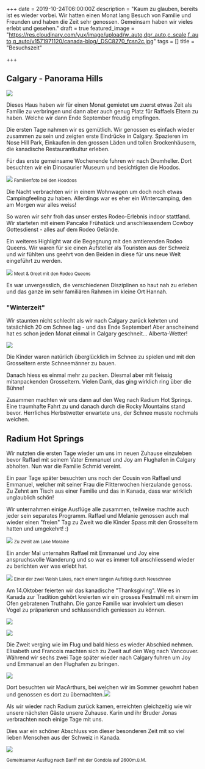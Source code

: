 +++
date = 2019-10-24T06:00:00Z
description = "Kaum zu glauben, bereits ist es wieder vorbei. Wir hatten einen Monat lang Besuch von Familie und Freunden und haben die Zeit sehr genossen. Gemeinsam haben wir vieles erlebt und gesehen."
draft = true
featured_image = "https://res.cloudinary.com/yux/image/upload/w_auto,dpr_auto,c_scale,f_auto,q_auto/v1571971120/canada-blog/_DSC8270_fcsn2c.jpg"
tags = []
title = "Besuchszeit"

+++
## Calgary - Panorama Hills

![](https://res.cloudinary.com/yux/image/upload/w_auto,dpr_auto,c_scale,f_auto,q_auto/v1571971244/canada-blog/fullsizeoutput_26fa_t5vqhe.jpg)

Dieses Haus haben wir für einen Monat gemietet um zuerst etwas Zeit als Familie zu verbringen und dann aber auch genug Platz für Raffaels Eltern zu haben. Welche wir dann Ende September freudig empfingen.

Die ersten Tage nahmen wir es gemütlich. Wir genossen es einfach wieder zusammen zu sein und zeigten erste Eindrücke in Calgary. Spazieren im Nose Hill Park, Einkaufen in den grossen Läden und tollen Brockenhäusern, die kanadische Restaurantkultur erleben.

Für das erste gemeinsame Wochenende fuhren wir nach Drumheller. Dort besuchten wir ein Dinosaurier Museum und besichtigten die Hoodos.

![](https://res.cloudinary.com/yux/image/upload/w_auto,dpr_auto,c_scale,f_auto,q_auto/v1571971482/canada-blog/IMG_2065_emmjht.jpg)
<small>Familienfoto bei den Hoodoos</small>

Die Nacht verbrachten wir in einem Wohnwagen um doch noch etwas Campingfeeling zu haben. Allerdings war es eher ein Wintercamping, den am Morgen war alles weiss!

So waren wir sehr froh das unser erstes Rodeo-Erlebnis indoor stattfand. Wir starteten mit einem Pancake Frühstück und anschliessendem Cowboy Gottesdienst - alles auf dem Rodeo Gelände.

Ein weiteres Highlight war die Begegnung mit den amtierenden Rodeo Queens. Wir waren für sie einen Aufsteller als Touristen aus der Schweiz und wir fühlten uns geehrt von den Beiden in diese für uns neue Welt eingeführt zu werden.

![](https://res.cloudinary.com/yux/image/upload/w_auto,dpr_auto,c_scale,f_auto,q_auto/v1571971816/canada-blog/IMG_0869_xpvhx7.jpg)
<small>Meet & Greet mit den Rodeo Queens</small>

Es war unvergesslich, die verschiedenen Disziplinen so haut nah zu erleben und das ganze im sehr familiären Rahmen im kleine Ort Hannah.

### "Winterzeit"

Wir staunten nicht schlecht als wir nach Calgary zurück kehrten und tatsächlich 20 cm Schnee lag - und das Ende September! Aber anscheinend hat es schon jeden Monat einmal in Calgary geschneit... Alberta-Wetter!

![](https://res.cloudinary.com/yux/image/upload/w_auto,dpr_auto,c_scale,f_auto,q_auto/v1571972080/canada-blog/IMG_0871_hrvs7i.jpg)

Die Kinder waren natürlich überglücklich im Schnee zu spielen und mit den Grosseltern erste Schneemänner zu bauen.

Danach hiess es einmal mehr zu packen. Diesmal aber mit fleissig mitanpackenden Grosseltern. Vielen Dank, das ging wirklich ring über die Bühne!

Zusammen machten wir uns dann auf den Weg nach Radium Hot Springs. Eine traumhafte Fahrt zu  und danach durch die Rocky Mountains stand bevor. Herrliches Herbstwetter erwartete uns, der Schnee musste nochmals weichen.

## Radium Hot Springs

Wir nutzten die ersten Tage wieder um uns im neuen Zuhause einzuleben bevor Raffael mit seinem Vater Emmanuel und Joy am Flughafen in Calgary abholten. Nun war die Familie Schmid vereint.

Ein paar Tage später besuchten uns noch der Cousin von Raffael und Emmanuel, welcher mit seiner Frau die Flitterwochen hierzulande genoss. Zu Zehnt am Tisch aus einer Familie und das in Kanada, dass war wirklich unglaublich schön!

Wir unternahmen einige Ausflüge alle zusammen, teilweise machte auch jeder sein separates Programm. Raffael und Melanie genossen auch mal wieder einen "freien" Tag zu Zweit wo die Kinder Spass mit den Grosseltern hatten und umgekehrt! :)

![](https://res.cloudinary.com/yux/image/upload/w_auto,dpr_auto,c_scale,f_auto,q_auto/v1572925304/canada-blog/1_1_igmj6l.jpg)
<small>Zu zweit am Lake Moraine</small>

Ein ander Mal unternahm Raffael mit Emmanuel und Joy eine anspruchsvolle Wanderung und so war es immer toll anschliessend wieder zu berichten wer was erlebt hat.

![](https://res.cloudinary.com/yux/image/upload/w_auto,dpr_auto,c_scale,f_auto,q_auto/v1572925437/canada-blog/1_dff4el.jpg)
<small>Einer der zwei Welsh Lakes, nach einem langen Aufstieg durch Neuschnee</small>

Am 14.Oktober feierten wir das kanadische "Thanksgiving". Wie es in Kanada zur Tradition gehört kreierten wir ein grosses Festmahl mit einem im Ofen gebratenen Truthahn. Die ganze Familie war involviert um diesen Vogel zu präparieren und schlussendlich geniessen zu können.

![](https://res.cloudinary.com/yux/image/upload/w_auto,dpr_auto,c_scale,f_auto,q_auto/v1571973523/canada-blog/a1ed26d0-86f5-4d3b-a672-7d68edd0e934_svqtq3.jpg)

![](https://res.cloudinary.com/yux/image/upload/w_auto,dpr_auto,c_scale,f_auto,q_auto/v1571973575/canada-blog/IMG_0224_o7elqy.jpg)

Die Zweit verging wie im Flug und bald hiess es wieder Abschied nehmen. Elisabeth und Francois machten sich zu Zweit auf den Weg nach Vancouver. Während wir sechs zwei Tage später wieder nach Calgary fuhren um Joy und Emmanuel an den Flughafen zu bringen.

![](https://res.cloudinary.com/yux/image/upload/w_auto,dpr_auto,c_scale,f_auto,q_auto/v1571973426/canada-blog/_DSC8693_zzlxtq.jpg)

Dort besuchten wir MacArthurs, bei welchen wir im Sommer gewohnt haben und genossen es dort zu übernachten.![](https://res.cloudinary.com/yux/image/upload/w_auto,dpr_auto,c_scale,f_auto,q_auto/v1571973624/canada-blog/fullsizeoutput_2c67_ap0oio.jpg)

Als wir wieder nach Radium zurück kamen, erreichten gleichzeitig wie wir unsere nächsten Gäste unsere Zuhause. Karin und ihr Bruder Jonas verbrachten noch einige Tage mit uns.

Dies war ein schöner Abschluss von dieser besonderen Zeit mit so viel lieben Menschen aus der Schweiz in Kanada.

![](https://res.cloudinary.com/yux/image/upload/w_auto,dpr_auto,c_scale,f_auto,q_auto/v1572923906/canada-blog/IMG_0314_ivhj5z.jpg)

<small>Gemeinsamer Ausflug nach Banff mit der Gondola auf 2600m.ü.M.</small>